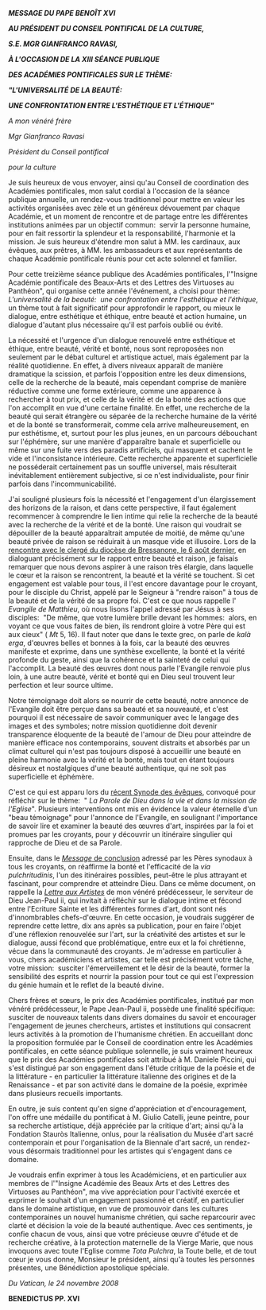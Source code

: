 ***MESSAGE DU PAPE BENOÎT XVI***

***AU PRÉSIDENT DU CONSEIL PONTIFICAL DE LA CULTURE,***

***S.E. MGR GIANFRANCO RAVASI,***

***À L'OCCASION DE LA XIII SÉANCE PUBLIQUE***

***DES ACADÉMIES PONTIFICALES SUR LE THÈME:***

***"L'UNIVERSALITÉ DE LA BEAUTÉ:***

***UNE CONFRONTATION ENTRE L'ESTHÉTIQUE ET L'ÉTHIQUE"***

*A mon vénéré frère*

*Mgr Gianfranco Ravasi*

*Président du Conseil pontifical*

*pour la culture*

Je suis heureux de vous envoyer, ainsi qu'au Conseil de coordination des Académies pontificales, mon salut cordial à l'occasion de la séance publique annuelle, un rendez-vous traditionnel pour mettre en valeur les activités organisées avec zèle et un généreux dévouement par chaque Académie, et un moment de rencontre et de partage entre les différentes institutions animées par un objectif commun:  servir la personne humaine, pour en fait ressortir la splendeur et la responsabilité, l'harmonie et la mission. Je suis heureux d'étendre mon salut à MM. les cardinaux, aux évêques, aux prêtres, à MM. les ambassadeurs et aux représentants de chaque Académie pontificale réunis pour cet acte solennel et familier.

Pour cette treizième séance publique des Académies pontificales, l'"Insigne Académie pontificale des Beaux-Arts et des Lettres des Virtuoses au Panthéon", qui organise cette année l'événement, a choisi pour thème:  *L'universalité de la beauté:  une confrontation entre l'esthétique et l'éthique*, un thème tout à fait significatif pour approfondir le rapport, ou mieux le dialogue, entre esthétique et éthique, entre beauté et action humaine, un dialogue d'autant plus nécessaire qu'il est parfois oublié ou évité.

La nécessité et l'urgence d'un dialogue renouvelé entre esthétique et éthique, entre beauté, vérité et bonté, nous sont reproposées non seulement par le débat culturel et artistique actuel, mais également par la réalité quotidienne. En effet, à divers niveaux apparaît de manière dramatique la scission, et parfois l'opposition entre les deux dimensions, celle de la recherche de la beauté, mais cependant comprise de manière réductive comme une forme extérieure, comme une apparence à rechercher à tout prix, et celle de la vérité et de la bonté des actions que l'on accomplit en vue d'une certaine finalité. En effet, une recherche de la beauté qui serait étrangère ou séparée de la recherche humaine de la vérité et de la bonté se transformerait, comme cela arrive malheureusement, en pur esthétisme, et, surtout pour les plus jeunes, en un parcours débouchant sur l'éphémère, sur une manière d'apparaître banale et superficielle ou même sur une fuite vers des paradis artificiels, qui masquent et cachent le vide et l'inconsistance intérieure. Cette recherche apparente et superficielle ne posséderait certainement pas un souffle universel, mais résulterait inévitablement entièrement subjective, si ce n'est individualiste, pour finir parfois dans l'incommunicabilité.

J'ai souligné plusieurs fois la nécessité et l'engagement d'un élargissement des horizons de la raison, et dans cette perspective, il faut également recommencer à comprendre le lien intime qui relie la recherche de la beauté avec la recherche de la vérité et de la bonté. Une raison qui voudrait se dépouiller de la beauté apparaîtrait amputée de moitié, de même qu'une beauté privée de raison se réduirait à un masque vide et illusoire. Lors de la [rencontre avec le clergé du diocèse de Bressanone, le 6 août dernier](/content/benedict-xvi/fr/speeches/2008/august/documents/hf_ben-xvi_spe_20080806_clero-bressanone.html), en dialoguant précisément sur le rapport entre beauté et raison, je faisais remarquer que nous devons aspirer à une raison très élargie, dans laquelle le cœur et la raison se rencontrent, la beauté et la vérité se touchent. Si cet engagement est valable pour tous, il l'est encore davantage pour le croyant, pour le disciple du Christ, appelé par le Seigneur à "rendre raison" à tous de la beauté et de la vérité de sa propre foi. C'est ce que nous rappelle l' *Evangile de Matthieu*, où nous lisons l'appel adressé par Jésus à ses disciples:  "De même, que votre lumière brille devant les hommes:  alors, en voyant ce que vous faites de bien, ils rendront gloire à votre Père qui est aux cieux" ( *Mt* 5, 16). Il faut noter que dans le texte grec, on parle de *kalà erga*, d'œuvres belles et bonnes à la fois, car la beauté des œuvres manifeste et exprime, dans une synthèse excellente, la bonté et la vérité profonde du geste, ainsi que la cohérence et la sainteté de celui qui l'accomplit. La beauté des œuvres dont nous parle l'Evangile renvoie plus loin, à une autre beauté, vérité et bonté qui en Dieu seul trouvent leur perfection et leur source ultime.

Notre témoignage doit alors se nourrir de cette beauté, notre annonce de l'Evangile doit être perçue dans sa beauté et sa nouveauté, et c'est pourquoi il est nécessaire de savoir communiquer avec le langage des images et des symboles; notre mission quotidienne doit devenir transparence éloquente de la beauté de l'amour de Dieu pour atteindre de manière efficace nos contemporains, souvent distraits et absorbés par un climat culturel qui n'est pas toujours disposé à accueillir une beauté en pleine harmonie avec la vérité et la bonté, mais tout en étant toujours désireux et nostalgiques d'une beauté authentique, qui ne soit pas superficielle et éphémère.

C'est ce qui est apparu lors du [récent Synode des évêques](http://www.vatican.va/roman_curia/synod/index_fr.htm), convoqué pour réfléchir sur le thème:  " *La Parole de Dieu dans la vie et dans la mission de l'Eglise*". Plusieurs interventions ont mis en évidence la valeur éternelle d'un "beau témoignage" pour l'annonce de l'Evangile, en soulignant l'importance de savoir lire et examiner la beauté des œuvres d'art, inspirées par la foi et promues par les croyants, pour y découvrir un itinéraire singulier qui rapproche de Dieu et de sa Parole.

Ensuite, dans le [*Message* de conclusion](http://www.vatican.va/roman_curia/synod/documents/rc_synod_doc_20081024_message-synod_fr.html) adressé par les Pères synodaux à tous les croyants, on réaffirme la bonté et l'efficacité de la *via pulchritudinis*, l'un des itinéraires possibles, peut-être le plus attrayant et fascinant, pour comprendre et atteindre Dieu. Dans ce même document, on rappelle la *[Lettre aux Artistes](/content/john-paul-ii/fr/letters/documents/hf_jp-ii_let_23041999_artists.html)* de mon vénéré prédécesseur, le serviteur de Dieu Jean-Paul ii, qui invitait à réfléchir sur le dialogue intime et fécond entre l'Ecriture Sainte et les différentes formes d'art, dont sont nés d'innombrables chefs-d'œuvre. En cette occasion, je voudrais suggérer de reprendre cette lettre, dix ans après sa publication, pour en faire l'objet d'une réflexion renouvelée sur l'art, sur la créativité des artistes et sur le dialogue, aussi fécond que problématique, entre eux et la foi chrétienne, vécue dans la communauté des croyants. Je m'adresse en particulier à vous, chers académiciens et artistes, car telle est précisément votre tâche, votre mission:  susciter l'émerveillement et le désir de la beauté, former la sensibilité des esprits et nourrir la passion pour tout ce qui est l'expression du génie humain et le reflet de la beauté divine.

Chers frères et sœurs, le prix des Académies pontificales, institué par mon vénéré prédécesseur, le Pape Jean-Paul ii, possède une finalité spécifique:  susciter de nouveaux talents dans divers domaines du savoir et encourager l'engagement de jeunes chercheurs, artistes et institutions qui consacrent leurs activités à la promotion de l'humanisme chrétien. En accueillant donc la proposition formulée par le Conseil de coordination entre les Académies pontificales, en cette séance publique solennelle, je suis vraiment heureux que le prix des Académies pontificales soit attribué à M. Daniele Piccini, qui s'est distingué par son engagement dans l'étude critique de la poésie et de la littérature - en particulier la littérature italienne des origines et de la Renaissance - et par son activité dans le domaine de la poésie, exprimée dans plusieurs recueils importants.

En outre, je suis content qu'en signe d'appréciation et d'encouragement, l'on offre une médaille du pontificat à M. Giulio Catelli, jeune peintre, pour sa recherche artistique, déjà appréciée par la critique d'art; ainsi qu'à la Fondation Stauròs Italienne, onlus, pour la réalisation du Musée d'art sacré contemporain et pour l'organisation de la Biennale d'art sacré, un rendez-vous désormais traditionnel pour les artistes qui s'engagent dans ce domaine.

Je voudrais enfin exprimer à tous les Académiciens, et en particulier aux membres de l'"Insigne Académie des Beaux Arts et des Lettres des Virtuoses au Panthéon", ma vive appréciation pour l'activité exercée et exprimer le souhait d'un engagement passionné et créatif, en particulier dans le domaine artistique, en vue de promouvoir dans les cultures contemporaines un nouvel humanisme chrétien, qui sache reparcourir avec clarté et décision la voie de la beauté authentique. Avec ces sentiments, je confie chacun de vous, ainsi que votre précieuse œuvre d'étude et de recherche créative, à la protection maternelle de la Vierge Marie, que nous invoquons avec toute l'Eglise comme *Tota Pulchra*, la Toute belle, et de tout cœur je vous donne, Monsieur le président, ainsi qu'à toutes les personnes présentes, une Bénédiction apostolique spéciale.

*Du Vatican, le 24 novembre 2008*

**BENEDICTUS PP. XVI**